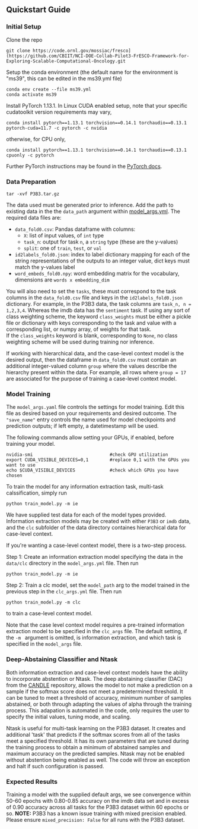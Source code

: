 ## Quickstart Guide

### Initial Setup
Clone the repo
```shell
git clone https://code.ornl.gov/mossiac/fresco](https://github.com/CBIIT/NCI-DOE-Collab-Pilot3-FrESCO-Framework-for-Exploring-Scalable-Computational-Oncology.git
```

Setup the conda environment (the default name for the environment is "ms39", this can be edited in the ms39.yml file)
```shell
conda env create --file ms39.yml
conda activate ms39
```
Install PyTorch 1.13.1. In Linux CUDA enabled setup, note that your specific cudatoolkit version requirements may vary,
```shell
conda install pytorch==1.13.1 torchvision==0.14.1 torchaudio==0.13.1 pytorch-cuda=11.7 -c pytorch -c nvidia
```
otherwise, for CPU only,
```shell
conda install pytorch==1.13.1 torchvision==0.14.1 torchaudio==0.13.1 cpuonly -c pytorch
```
Further PyTorch instructions may be found in the [PyTorch docs](https://pytorch.org/docs/stable/index.html).

### Data Preparation
```shell
tar -xvf P3B3.tar.gz
```
The data used must be generated prior to inference. Add the path to existing data in the the 
`data_path` argument within [model_args.yml](./model_args.yml
). The required data files are:
- `data_fold0.csv`: Pandas dataframe with columns:
    - `X`: list of input values, of `int` type
    - `task_n`: output for task `n`, a `string` type (these are the y-values)
    - `split`: one of `train`, `test`, or `val`
- `id2labels_fold0.json`: index to label dictionary mapping for each of the string representations of the outputs to an integer value, dict keys must match the y-values label
- `word_embeds_fold0.npy`: word embedding matrix for the vocabulary, dimensions are `words x embedding_dim` 

You will also need to set the `tasks`, these must correspond to the task columns in the `data_fold0.csv` file and keys in the `id2labels_fold0.json` dictionary.
For example, in the P3B3 data, the task columns are `task_n, n = 1,2,3,4`. Whereas the imdb data has the `sentiment` task.
If using any sort of class weighting scheme, the keyword `class_weights` must be either a pickle file or dictionary
with keys corresponding to the task and value with a corresponding list, or numpy array, of weights for that task.  
If the `class_weights` keyword is blank, corresponding to `None`, no class weighting scheme will be used during training nor inference.

If working with hierarchical data, and the case-level context model is the desired output, then the dataframe in `data_fold0.csv` must contain an additional integer-valued column `group` where the values describe the hierarchy present within the data. For example, all rows where `group = 17` are associated for the purpose of training a case-level context model.

### Model Training
The `model_args.yaml` file controls the settings for model training. Edit this file as desired based on your requirements and desired outcome.
The `"save_name"` entry controls the name used for model checkpoints and prediction outputs; if left empty, a datetimestamp will be used.

The following commands allow setting your GPUs, if enabled, before training your model.
```shell
nvidia-smi                             #check GPU utilization
export CUDA_VISIBLE_DEVICES=0,1        #replace 0,1 with the GPUs you want to use
echo $CUDA_VISIBLE_DEVICES             #check which GPUs you have chosen
```
To train the model for any information extraction task, multi-task calssification, simply run
```shell
python train_model.py -m ie
```
We have supplied test data for each of the model types provided. Information extraction models may be created with either `P3B3` or `imdb` data, and the `clc` subfolder of the data directory
containes hierarchical data for case-level context.

If you're wanting a case-level context model, there is a two-step process. 

Step 1: Create an information extraction model specifying the data in the `data/clc` directory in the `model_args.yml` file. Then run
```shell
python train_model.py -m ie 
```
Step 2: Train a clc model, set the `model_path` arg to the model trained in the previous step in the `clc_args.yml` file. Then run
```shell
python train_model.py -m clc
```
to train a case-level context model.

Note that the case level context model requires a pre-trained information extraction model to be specified in the `clc_args` file. 
The default setting, if the `-m ` argument is omitted, is information extraction, and which task is specified in the `model_args` file.

### Deep-Abstaining Classifier and Ntask

Both information extraction and case-level context models have the ability to incorporate abstention or Ntask. The deep abstaining classifier (DAC)
from the [CANDLE](https://github.com/ECP-CANDLE/Candle) repository, allows the model to
not make a prediction on a sample if the softmax score does not meet a predetermined threshold. It can be tuned to meet a threshold of accuracy, minimum number of samples
abstained, or both through adapting the values of alpha through the training process. This adapation is automated in the code, only requires the user to specify the initial
values, tuning mode, and scaling. 

Ntask is useful for multi-task learning on the P3B3 dataset. It creates and additional 'task' that predicts if the softmax scores from all
of the tasks meet a specified threshold. It has its own parameters that are tuned during the training process to obtain a minimum of abstained
samples and maximum accuracy on the predicted samples. Ntask may not be enabled without abstention being enabled as well. The code will
throw an exception and halt if such configuration is passed.

### Expected Results

Training a model with the supplied default args, we see convergence within 50-60 epochs with 0.80-0.85 accuracy on the imdb data set and
in excess of 0.90 accuracy across all tasks for the P3B3 dataset within 60 epochs or so. **NOTE:** P3B3 has a known issue training with mixed
precision enabled. Please ensure `mixed_precision: False` for all runs with the P3B3 dataset.

